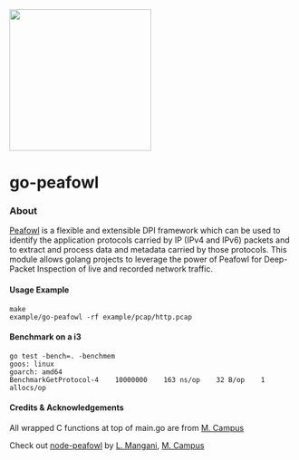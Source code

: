 <img src="https://i.imgur.com/jrQX0Of.gif" width=250> 

# go-peafowl

### About

[Peafowl](https://github.com/DanieleDeSensi/Peafowl) is a flexible and extensible DPI framework which can be used to identify the application protocols carried by IP (IPv4 and IPv6) packets and to extract and process data and metadata carried by those protocols. This module allows golang projects to leverage the power of Peafowl for Deep-Packet Inspection of live and recorded network traffic.


#### Usage Example
```
make
example/go-peafowl -rf example/pcap/http.pcap
```

#### Benchmark on a i3
```
go test -bench=. -benchmem
goos: linux
goarch: amd64
BenchmarkGetProtocol-4    10000000    163 ns/op    32 B/op    1 allocs/op
```


#### Credits & Acknowledgements
All wrapped C functions at top of main.go are from [M. Campus](https://github.com/kYroL01)

Check out [node-peafowl](https://github.com/lmangani/node-peafowl) by [L. Mangani](https://github.com/lmangani), [M. Campus](https://github.com/kYroL01)
